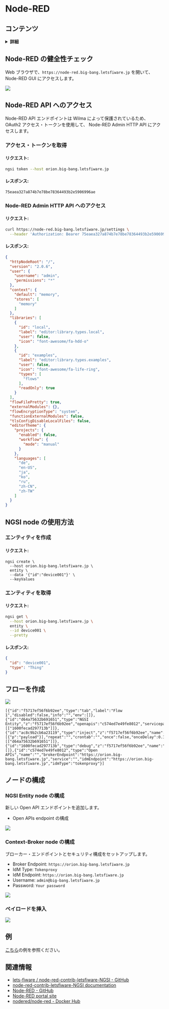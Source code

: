 # Node-RED

## コンテンツ

<details>
<summary><strong>詳細</strong></summary>

-   [Node-RED の健全性チェック](#sanity-check-node-red)
-   [Node-RED API へのアクセス](#access-node-red-api)
-   [NGSI node の使用方法](#how-to-use-ngsi-node)
-   [Context-Broker node の構成](#configration-for-context-broker-node)
-   [例](#examples)
-   [関連情報](#related-information)

</details>

<a name="sanity-check-node-red"></a>

## Node-RED の健全性チェック

Web ブラウザで、`https://node-red.big-bang.letsfiware.jp` を開いて、 Node-RED GUI にアクセスします。

![](https://raw.githubusercontent.com/lets-fiware/FIWARE-Big-Bang/gh-pages/images/node-red/node-red-sign-in.png)

<a name="access-node-red-api"></a>

## Node-RED API へのアクセス

Node-RED API エンドポイントは Wilma によって保護されているため、OAuth2 アクセス・トークンを使用して、
Node-RED Admin HTTP API にアクセスします。

### アクセス・トークンを取得

#### リクエスト:

```bash
ngsi token --host orion.big-bang.letsfiware.jp
```

#### レスポンス:

```text
75eaea327a874b7e78be78364493b2e5906996ae
```

### Node-RED Admin HTTP API へのアクセス

#### リクエスト:

```bash
curl https://node-red.big-bang.letsfiware.jp/settings \
  --header 'Authorization: Bearer 75eaea327a874b7e78be78364493b2e5906996ae'
```

#### レスポンス:

```json
{
  "httpNodeRoot": "/",
  "version": "2.0.6",
  "user": {
    "username": "admin",
    "permissions": "*"
  },
  "context": {
    "default": "memory",
    "stores": [
      "memory"
    ]
  },
  "libraries": [
    {
      "id": "local",
      "label": "editor:library.types.local",
      "user": false,
      "icon": "font-awesome/fa-hdd-o"
    },
    {
      "id": "examples",
      "label": "editor:library.types.examples",
      "user": false,
      "icon": "font-awesome/fa-life-ring",
      "types": [
        "flows"
      ],
      "readOnly": true
    }
  ],
  "flowFilePretty": true,
  "externalModules": {},
  "flowEncryptionType": "system",
  "functionExternalModules": false,
  "tlsConfigDisableLocalFiles": false,
  "editorTheme": {
    "projects": {
      "enabled": false,
      "workflow": {
        "mode": "manual"
      }
    },
    "languages": [
      "de",
      "en-US",
      "ja",
      "ko",
      "ru",
      "zh-CN",
      "zh-TW"
    ]
  }
}
```

<a name="how-to-use-ngsi-node"></a>

## NGSI node の使用方法

### エンティティを作成

#### リクエスト:

```
ngsi create \
  --host orion.big-bang.letsfiware.jp \
  entity \
  --data '{"id":"device001"}' \
  --keyValues
```

### エンティティを取得

#### リクエスト:

```bash
ngsi get \
  --host orion.big-bang.letsfiware.jp \
  entity \
  --id device001 \
  --pretty
```

#### レスポンス:

```json
{
  "id": "device001",
  "type": "Thing"
}
```

## フローを作成

![](https://raw.githubusercontent.com/lets-fiware/FIWARE-Big-Bang/gh-pages/images/node-red/node-red-001.png)

```
[{"id":"f5717ef56f6b92ee","type":"tab","label":"Flow 1","disabled":false,"info":"","env":[]},{"id":"d64a75632b691651","type":"NGSI Entity","z":"f5717ef56f6b92ee","openapis":"c574ed7e49fe8012","servicepath":"/","mode":"normalized","entitytype":"","attrs":"","x":410,"y":100,"wires":[["1600fecad297713b"]]},{"id":"ac8c9b2cb6a23119","type":"inject","z":"f5717ef56f6b92ee","name":"","props":[{"p":"payload"}],"repeat":"","crontab":"","once":false,"onceDelay":0.1,"topic":"","payload":"device001","payloadType":"str","x":240,"y":100,"wires":[["d64a75632b691651"]]},{"id":"1600fecad297713b","type":"debug","z":"f5717ef56f6b92ee","name":"","active":true,"tosidebar":true,"console":false,"tostatus":false,"complete":"false","statusVal":"","statusType":"auto","x":590,"y":100,"wires":[]},{"id":"c574ed7e49fe8012","type":"Open APIs","name":"","brokerEndpoint":"https://orion.big-bang.letsfiware.jp","service":"","idmEndpoint":"https://orion.big-bang.letsfiware.jp","idmType":"tokenproxy"}]
```

## ノードの構成

### NGSI Entity node の構成

新しい Open API エンドポイントを追加します。

-   Open APIs endpoint の構成

![](https://raw.githubusercontent.com/lets-fiware/FIWARE-Big-Bang/gh-pages/images/node-red/node-red-002.png)

### Context-Broker node の構成

ブローカー・エンドポイントとセキュリティ構成をセットアップします。

-   Broker Endpoint: `https://orion.big-bang.letsfiware.jp`
-   IdM Type: `Tokenproxy`
-   IdM Endpoint: `https://orion.big-bang.letsfiware.jp`
-   Username: `admin@big-bang.letsfiware.jp`
-   Password: `Your password`

![](https://raw.githubusercontent.com/lets-fiware/FIWARE-Big-Bang/gh-pages/images/node-red/node-red-003.png)

### ペイロードを挿入

![](https://raw.githubusercontent.com/lets-fiware/FIWARE-Big-Bang/gh-pages/images/node-red/node-red-004.png)

<a name="examples"></a>

## 例

[こちら](https://github.com/lets-fiware/FIWARE-Big-Bang/tree/main/examples/node-red)の例を参照ください。

<a name="related-information"></a>

## 関連情報

-   [lets-fiware / node-red-contrib-letsfiware-NGSI - GitHub](https://github.com/lets-fiware/node-red-contrib-letsfiware-NGSI)
-   [node-red-contrib-letsfiware-NGSI documentation](https://node-red-contrib-letsfiware-ngsi.letsfiware.jp/)
-   [Node-RED - GitHub](https://github.com/node-red/node-red)
-   [Node-RED portal site](https://nodered.org/)
-   [nodered/node-red - Docker Hub](https://hub.docker.com/r/nodered/node-red)
